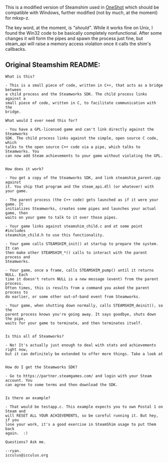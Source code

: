 This is a modified version of Steamshim used in [OneShot](https://github.com/elizagamedev/mkxp-oneshot)
which should be compatible with Windows, further modified  (not by much, at the moment) for mkxp-z.

The key word, at the moment, is *"should"*. While it works fine on Unix, I found the Win32 code to be
basically completely nonfunctional. After some changes it will form the pipes and spawn the process
just fine, but steam_api will raise a memory access violation once it calls the shim's callbacks.


## Original Steamshim README:

```
What is this?

- This is a small piece of code, written in C++, that acts as a bridge between
a child process and the Steamworks SDK. The child process links against a
small piece of code, written in C, to facilitate communication with the
bridge.

What would I ever need this for?

- You have a GPL-licensed game and can't link directly against the Steamworks
SDK. The child process links against the simple, open source C code, which
talks to the open source C++ code via a pipe, which talks to Steamworks. You
can now add Steam achievements to your game without violating the GPL.


How does it work?

- You get a copy of the Steamworks SDK, and link steamshim_parent.cpp against
it. You ship that program and the steam_api.dll (or whatever) with your game.

- The parent process (the C++ code) gets launched as if it were your game. It
initializes Steamworks, creates some pipes and launches your actual game, then
waits on your game to talk to it over those pipes.

- Your game links against steamshim_child.c and at some point #includes
steamshim_child.h to use this functionality.

- Your game calls STEAMSHIM_init() at startup to prepare the system. It can
then make other STEAMSHIM_*() calls to interact with the parent process and
Steamworks.

- Your game, once a frame, calls STEAMSHIM_pump() until it returns NULL. Each
time it doesn't return NULL is a new message (event) from the parent process.
Often times, this is results from a command you asked the parent process to
do earlier, or some other out-of-band event from Steamworks.

- Your game, when shutting down normally, calls STEAMSHIM_deinit(), so the
parent process knows you're going away. It says goodbye, shuts down the pipe,
waits for your game to terminate, and then terminates itself.


Is this all of Steamworks?

- No! It's actually just enough to deal with stats and achievements right now,
but it can definitely be extended to offer more things. Take a look at


How do I get the Steamworks SDK?

- Go to https://partner.steamgames.com/ and login with your Steam account. You
can agree to some terms and then download the SDK.


Is there an example?

- That would be testapp.c. This example expects you to own Postal 1 on Steam and
will RESET ALL YOUR ACHIEVEMENTS, so be careful running it. But hey, if you
lose your work, it's a good exercise in SteamShim usage to put them back
again.  :)

Questions? Ask me.

--ryan.
icculus@icculus.org
```
